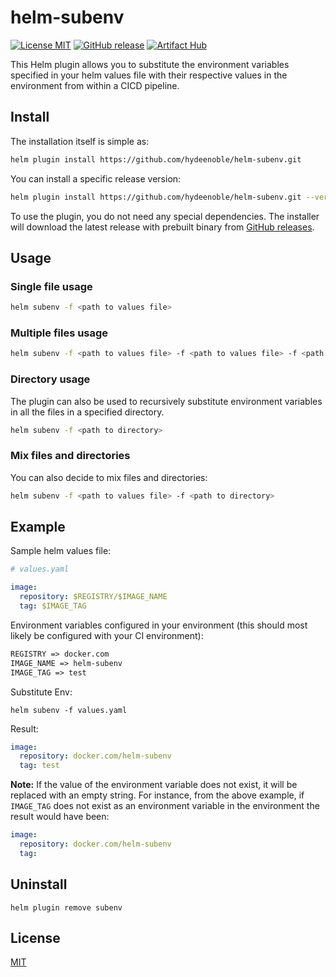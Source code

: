 # helm-subenv
[![License MIT](https://img.shields.io/badge/license-MIT-blue.svg?style=flat)](LICENSE)
[![GitHub release](https://img.shields.io/github/v/release/hydeenoble/helm-subenv.svg)](https://github.com/hydeenoble/helm-subenv/releases)
[![Artifact Hub](https://img.shields.io/endpoint?url=https://artifacthub.io/badge/repository/helm-subenv)](https://artifacthub.io/packages/search?repo=helm-subenv)

This Helm plugin allows you to substitute the environment variables specified in your helm values file with their respective values in the environment from within a CICD pipeline.

## Install

The installation itself is simple as:

```bash
helm plugin install https://github.com/hydeenoble/helm-subenv.git
```
You can install a specific release version:
```bash
helm plugin install https://github.com/hydeenoble/helm-subenv.git --version <release version>
```

To use the plugin, you do not need any special dependencies. The installer will download the latest release with prebuilt binary from [GitHub releases](https://github.com/hydeenoble/helm-subenv/releases).

## Usage

### Single file usage
```bash
helm subenv -f <path to values file>
```

### Multiple files usage
```bash
helm subenv -f <path to values file> -f <path to values file> -f <path to values file>
```

### Directory usage
The plugin can also be used to recursively substitute environment variables in all the files in a specified directory.
```bash
helm subenv -f <path to directory>
```

### Mix files and directories
You can also decide to mix files and directories:
```bash
helm subenv -f <path to values file> -f <path to directory>
```

## Example
Sample helm values file:
```yaml
# values.yaml

image:
  repository: $REGISTRY/$IMAGE_NAME
  tag: $IMAGE_TAG
```
Environment variables configured in your environment (this should most likely be configured with your CI environment): 
```txt
REGISTRY => docker.com
IMAGE_NAME => helm-subenv
IMAGE_TAG => test
```
Substitute Env:
```
helm subenv -f values.yaml
```
Result: 
```yaml
image:
  repository: docker.com/helm-subenv
  tag: test
```
**Note:** If the value of the environment variable does not exist, it will be replaced with an empty string. For instance, from the above example, if `IMAGE_TAG` does not exist as an environment variable in the environment the result would have been: 

```yaml
image:
  repository: docker.com/helm-subenv
  tag:
```

## Uninstall
```
helm plugin remove subenv
```
## License

[MIT](LICENSE)